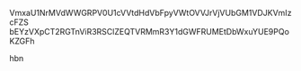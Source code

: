 VmxaU1NrMVdWWGRPV0U1cVVtdHdVbFpyVWtOVVJrVjVUbGM1VDJKVmIzcFZS
bEYzVXpCT2RGTnViR3RSClZEQTVRMmR3Y1dGWFRUMEtDbWxuYUE9PQoKZGFh

hbn